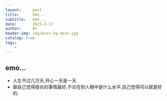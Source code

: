 ```yaml
---
layout:     post
title:      Emo...
subtitle:   Emo...
date:       2025-2-13
author:     BY
header-img: img/post-bg-desk.jpg
catalog: true
tags:
    - 
---
```



## emo...
* 人生不过几万天,开心一天是一天.
* 做自己觉得擅长的事情最好,不论在别人眼中是什么水平,自己觉得可以就是好的.
